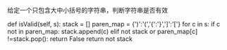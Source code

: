 给定一个只包含大中小括号的字符串，判断字符串是否有效

def isValid(self, s):
    stack = []
    paren_map = {')':'(','{':'}',']':'['}
    for c in s:
        if c not in paren_map:
            stack.append(c)
        elif not stack or paren_map[c] !=stack.pop():
            return False
    return not stack
